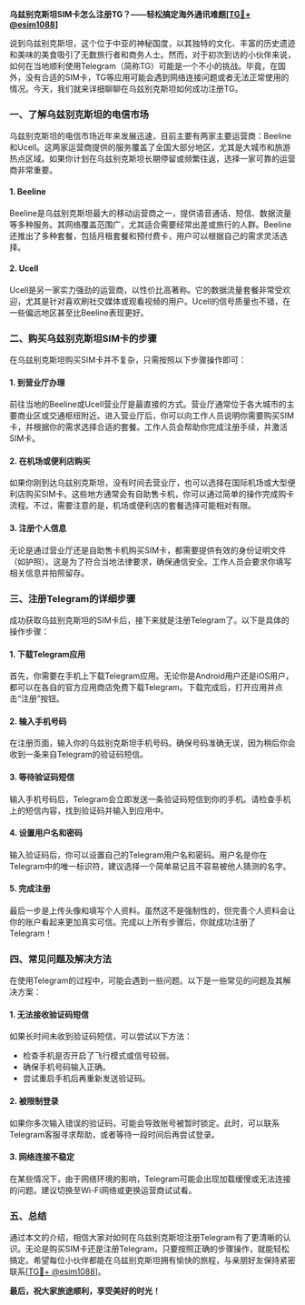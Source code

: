 **乌兹别克斯坦SIM卡怎么注册TG？——轻松搞定海外通讯难题[[TG💪+ @esim1088](https://t.me/s/esim1088)]**

说到乌兹别克斯坦，这个位于中亚的神秘国度，以其独特的文化、丰富的历史遗迹和美味的美食吸引了无数旅行者和商务人士。然而，对于初次到访的小伙伴来说，如何在当地顺利使用Telegram（简称TG）可能是一个不小的挑战。毕竟，在国外，没有合适的SIM卡，TG等应用可能会遇到网络连接问题或者无法正常使用的情况。今天，我们就来详细聊聊在乌兹别克斯坦如何成功注册TG。

### **一、了解乌兹别克斯坦的电信市场**

乌兹别克斯坦的电信市场近年来发展迅速，目前主要有两家主要运营商：Beeline和Ucell。这两家运营商提供的服务覆盖了全国大部分地区，尤其是大城市和旅游热点区域。如果你计划在乌兹别克斯坦长期停留或频繁往返，选择一家可靠的运营商非常重要。

#### **1. Beeline**
Beeline是乌兹别克斯坦最大的移动运营商之一，提供语音通话、短信、数据流量等多种服务。其网络覆盖范围广，尤其适合需要经常出差或旅行的人群。Beeline还推出了多种套餐，包括月租套餐和预付费卡，用户可以根据自己的需求灵活选择。

#### **2. Ucell**
Ucell是另一家实力强劲的运营商，以性价比高著称。它的数据流量套餐非常受欢迎，尤其是针对喜欢刷社交媒体或观看视频的用户。Ucell的信号质量也不错，在一些偏远地区甚至比Beeline表现更好。

### **二、购买乌兹别克斯坦SIM卡的步骤**

在乌兹别克斯坦购买SIM卡并不复杂，只需按照以下步骤操作即可：

#### **1. 到营业厅办理**
前往当地的Beeline或Ucell营业厅是最直接的方式。营业厅通常位于各大城市的主要商业区或交通枢纽附近。进入营业厅后，你可以向工作人员说明你需要购买SIM卡，并根据你的需求选择合适的套餐。工作人员会帮助你完成注册手续，并激活SIM卡。

#### **2. 在机场或便利店购买**
如果你刚到达乌兹别克斯坦，没有时间去营业厅，也可以选择在国际机场或大型便利店购买SIM卡。这些地方通常会有自助售卡机，你可以通过简单的操作完成购卡流程。不过，需要注意的是，机场或便利店的套餐选择可能相对有限。

#### **3. 注册个人信息**
无论是通过营业厅还是自助售卡机购买SIM卡，都需要提供有效的身份证明文件（如护照）。这是为了符合当地法律要求，确保通信安全。工作人员会要求你填写相关信息并拍照留存。

### **三、注册Telegram的详细步骤**

成功获取乌兹别克斯坦的SIM卡后，接下来就是注册Telegram了。以下是具体的操作步骤：

#### **1. 下载Telegram应用**
首先，你需要在手机上下载Telegram应用。无论你是Android用户还是iOS用户，都可以在各自的官方应用商店免费下载Telegram。下载完成后，打开应用并点击“注册”按钮。

#### **2. 输入手机号码**
在注册页面，输入你的乌兹别克斯坦手机号码。确保号码准确无误，因为稍后你会收到一条来自Telegram的验证码短信。

#### **3. 等待验证码短信**
输入手机号码后，Telegram会立即发送一条验证码短信到你的手机。请检查手机上的短信内容，找到验证码并输入到应用中。

#### **4. 设置用户名和密码**
输入验证码后，你可以设置自己的Telegram用户名和密码。用户名是你在Telegram中的唯一标识符，建议选择一个简单易记且不容易被他人猜测的名字。

#### **5. 完成注册**
最后一步是上传头像和填写个人资料。虽然这不是强制性的，但完善个人资料会让你的账户看起来更加真实可信。完成以上所有步骤后，你就成功注册了Telegram！

### **四、常见问题及解决方法**

在使用Telegram的过程中，可能会遇到一些问题。以下是一些常见的问题及其解决方案：

#### **1. 无法接收验证码短信**
如果长时间未收到验证码短信，可以尝试以下方法：
- 检查手机是否开启了飞行模式或信号较弱。
- 确保手机号码输入正确。
- 尝试重启手机后再重新发送验证码。

#### **2. 被限制登录**
如果你多次输入错误的验证码，可能会导致账号被暂时锁定。此时，可以联系Telegram客服寻求帮助，或者等待一段时间后再尝试登录。

#### **3. 网络连接不稳定**
在某些情况下，由于网络环境的影响，Telegram可能会出现加载缓慢或无法连接的问题。建议切换至Wi-Fi网络或更换运营商试试看。

### **五、总结**

通过本文的介绍，相信大家对如何在乌兹别克斯坦注册Telegram有了更清晰的认识。无论是购买SIM卡还是注册Telegram，只要按照正确的步骤操作，就能轻松搞定。希望每位小伙伴都能在乌兹别克斯坦拥有愉快的旅程，与亲朋好友保持紧密联系[[TG💪+ @esim1088](https://t.me/s/esim1088)]。

**最后，祝大家旅途顺利，享受美好的时光！**